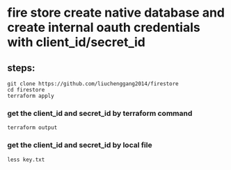 # fire store create native database and create internal oauth credentials with client_id/secret_id

## steps:
```
git clone https://github.com/liuchenggang2014/firestore
cd firestore
terraform apply
``` 

### get the client_id and secret_id by terraform command
```
terraform output
```

### get the client_id and secret_id by local file
```
less key.txt
```